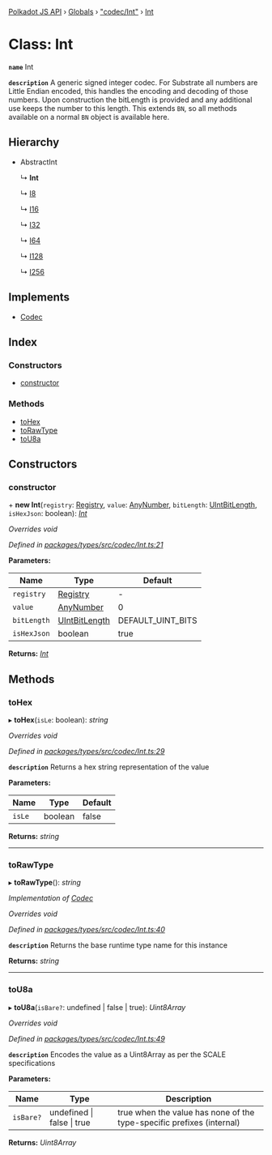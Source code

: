 [Polkadot JS API](../README.md) › [Globals](../globals.md) › ["codec/Int"](../modules/_codec_int_.md) › [Int](_codec_int_.int.md)

# Class: Int

**`name`** Int

**`description`** 
A generic signed integer codec. For Substrate all numbers are Little Endian encoded,
this handles the encoding and decoding of those numbers. Upon construction
the bitLength is provided and any additional use keeps the number to this
length. This extends `BN`, so all methods available on a normal `BN` object
is available here.

## Hierarchy

* AbstractInt

  ↳ **Int**

  ↳ [I8](_primitive_i8_.i8.md)

  ↳ [I16](_primitive_i16_.i16.md)

  ↳ [I32](_primitive_i32_.i32.md)

  ↳ [I64](_primitive_i64_.i64.md)

  ↳ [I128](_primitive_i128_.i128.md)

  ↳ [I256](_primitive_i256_.i256.md)

## Implements

* [Codec](../interfaces/_types_.codec.md)

## Index

### Constructors

* [constructor](_codec_int_.int.md#constructor)

### Methods

* [toHex](_codec_int_.int.md#tohex)
* [toRawType](_codec_int_.int.md#torawtype)
* [toU8a](_codec_int_.int.md#tou8a)

## Constructors

###  constructor

\+ **new Int**(`registry`: [Registry](../interfaces/_types_.registry.md), `value`: [AnyNumber](../modules/_types_.md#anynumber), `bitLength`: [UIntBitLength](../modules/_codec_abstractint_.md#uintbitlength), `isHexJson`: boolean): *[Int](_codec_int_.int.md)*

*Overrides void*

*Defined in [packages/types/src/codec/Int.ts:21](https://github.com/polkadot-js/api/blob/191abe4e0/packages/types/src/codec/Int.ts#L21)*

**Parameters:**

Name | Type | Default |
------ | ------ | ------ |
`registry` | [Registry](../interfaces/_types_.registry.md) | - |
`value` | [AnyNumber](../modules/_types_.md#anynumber) | 0 |
`bitLength` | [UIntBitLength](../modules/_codec_abstractint_.md#uintbitlength) |  DEFAULT_UINT_BITS |
`isHexJson` | boolean | true |

**Returns:** *[Int](_codec_int_.int.md)*

## Methods

###  toHex

▸ **toHex**(`isLe`: boolean): *string*

*Overrides void*

*Defined in [packages/types/src/codec/Int.ts:29](https://github.com/polkadot-js/api/blob/191abe4e0/packages/types/src/codec/Int.ts#L29)*

**`description`** Returns a hex string representation of the value

**Parameters:**

Name | Type | Default |
------ | ------ | ------ |
`isLe` | boolean | false |

**Returns:** *string*

___

###  toRawType

▸ **toRawType**(): *string*

*Implementation of [Codec](../interfaces/_types_.codec.md)*

*Overrides void*

*Defined in [packages/types/src/codec/Int.ts:40](https://github.com/polkadot-js/api/blob/191abe4e0/packages/types/src/codec/Int.ts#L40)*

**`description`** Returns the base runtime type name for this instance

**Returns:** *string*

___

###  toU8a

▸ **toU8a**(`isBare?`: undefined | false | true): *Uint8Array*

*Overrides void*

*Defined in [packages/types/src/codec/Int.ts:49](https://github.com/polkadot-js/api/blob/191abe4e0/packages/types/src/codec/Int.ts#L49)*

**`description`** Encodes the value as a Uint8Array as per the SCALE specifications

**Parameters:**

Name | Type | Description |
------ | ------ | ------ |
`isBare?` | undefined &#124; false &#124; true | true when the value has none of the type-specific prefixes (internal)  |

**Returns:** *Uint8Array*
